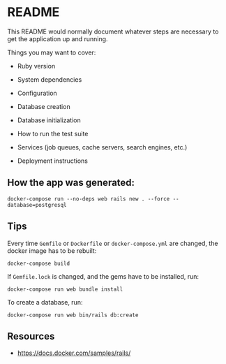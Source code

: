 # README

This README would normally document whatever steps are necessary to get the
application up and running.

Things you may want to cover:

* Ruby version

* System dependencies

* Configuration

* Database creation

* Database initialization

* How to run the test suite

* Services (job queues, cache servers, search engines, etc.)

* Deployment instructions


## How the app was generated:

```
docker-compose run --no-deps web rails new . --force --database=postgresql
```

## Tips

Every time `Gemfile` or `Dockerfile` or `docker-compose.yml` are changed, the docker image has to be rebuilt:

```
docker-compose build
```

If `Gemfile.lock` is changed, and the gems have to be installed, run:

```
docker-compose run web bundle install
```

To create a database, run:

```
docker-compose run web bin/rails db:create
```

## Resources

- https://docs.docker.com/samples/rails/
